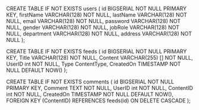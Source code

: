 CREATE TABLE IF NOT EXISTS 
    users (
        id BIGSERIAL NOT NULL PRIMARY KEY,
        firstName VARCHAR(128) NOT NULL,
        lastName VARCHAR(128) NOT NULL,
        email VARCHAR(128) NOT NULL,
        password VARCHAR(128) NOT NULL,
        gender VARCHAR(128) NOT NULL,
        jobRole VARCHAR(128) NOT NULL,
        department VARCHAR(128) NOT NULL,
        address VARCHAR(128) NOT NULL
);


CREATE TABLE IF NOT EXISTS 
    feeds (
        id BIGSERIAL NOT NULL PRIMARY KEY,
        Title VARCHAR(128) NOT NULL,
        Content VARCHAR(255) [] NOT NULL,
        UserID int NOT NULL,
        Type ContentType, 
        CreatedOn TIMESTAMP NOT NULL DEFAULT NOW()
);

CREATE TABLE IF NOT EXISTS 
    comments (
        id BIGSERIAL NOT NULL PRIMARY KEY,
        Comment TEXT NOT NULL,
        UserID int NOT NULL,
        ContentID int NOT NULL,
        CreatedOn TIMESTAMP NOT NULL DEFAULT NOW(),
        FOREIGN KEY (ContentID) REFERENCES feeds(id) ON DELETE CASCADE
);


